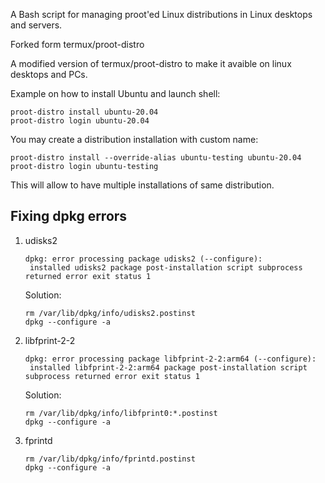 A Bash script for managing proot'ed Linux distributions in Linux desktops and servers.

Forked form termux/proot-distro

A modified version of termux/proot-distro to make it avaible on linux desktops and PCs.


Example on how to install Ubuntu and launch shell:
```
proot-distro install ubuntu-20.04
proot-distro login ubuntu-20.04
```

You may create a distribution installation with custom name:
```
proot-distro install --override-alias ubuntu-testing ubuntu-20.04
proot-distro login ubuntu-testing
```
This will allow to have multiple installations of same distribution.

## Fixing dpkg errors

1. udisks2
   ```
   dpkg: error processing package udisks2 (--configure):
    installed udisks2 package post-installation script subprocess returned error exit status 1
   ```
   Solution:
   ```
   rm /var/lib/dpkg/info/udisks2.postinst
   dpkg --configure -a
   ```
2. libfprint-2-2
   ```
   dpkg: error processing package libfprint-2-2:arm64 (--configure):
    installed libfprint-2-2:arm64 package post-installation script subprocess returned error exit status 1
   ```
   Solution:
   ```
   rm /var/lib/dpkg/info/libfprint0:*.postinst
   dpkg --configure -a
   ```
3. fprintd
   ```
   rm /var/lib/dpkg/info/fprintd.postinst
   dpkg --configure -a
   ```
